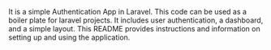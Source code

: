 It is a simple Authentication App in Laravel. 
This code can be used as a boiler plate for laravel projects.
It includes user authentication, a dashboard, and a simple layout. This README provides instructions and information on setting up and using the application.
